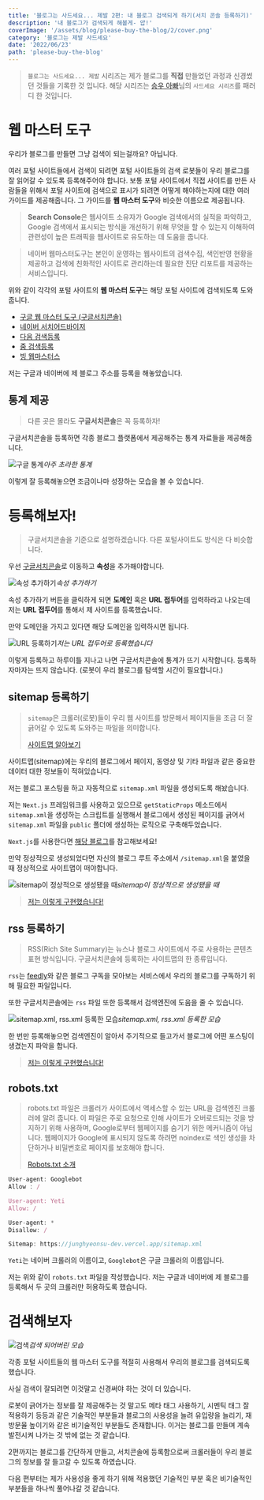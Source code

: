 ```yaml
---
title: '블로그는 사드세요... 제발 2편: 내 블로그 검색되게 하기(서치 콘솔 등록하기)'
description: '내 블로그가 검색되게 해볼게- 얍!'
coverImage: '/assets/blog/please-buy-the-blog/2/cover.png'
category: '블로그는 제발 사드세요'
date: '2022/06/23'
path: 'please-buy-the-blog'
---
```


> `블로그는 사드세요... 제발` 시리즈는 제가 블로그를 **직접** 만들었던 과정과 신경썼던 것들을 기록한 것 입니다. 해당 시리즈는 [승우 아빠](https://www.youtube.com/c/%EC%8A%B9%EC%9A%B0%EC%95%84%EB%B9%A0)님의 `사드세요 시리즈`를 패러디 한 것입니다.

# 웹 마스터 도구

우리가 블로그를 만들면 그냥 검색이 되는걸까요? 아닙니다.

여러 포털 사이트들에서 검색이 되려면 포털 사이트들의 검색 로봇들이 우리 블로그를 잘 읽어갈 수 있도록 등록해주어야 합니다.
보통 포털 사이트에서 직접 사이트를 만든 사람들을 위해서 포털 사이트에 검색으로 표시가 되려면 어떻게 해야하는지에 대한 여러 가이드를 제공해줍니다. 그 가이드를 **웹 마스터 도구**와 비슷한 이름으로 제공됩니다.

> **Search Console**은 웹사이트 소유자가 Google 검색에서의 실적을 파악하고, Google 검색에서 표시되는 방식을 개선하기 위해 무엇을 할 수 있는지 이해하여 관련성이 높은 트래픽을 웹사이트로 유도하는 데 도움을 줍니다.

> 네이버 웹마스터도구는 본인이 운영하는 웹사이트의 검색수집, 색인반영 현황을 제공하고 검색에 친화적인 사이트로 관리하는데 필요한 진단 리포트를 제공하는 서비스입니다.

위와 같이 각각의 포털 사이트의 **웹 마스터 도구**는 해당 포털 사이트에 검색되도록 도와줍니다.

- [구글 웹 마스터 도구 (구글서치콘솔)](https://developers.google.com/search/docs/beginner/search-console?hl=ko)
- [네이버 서치어드바이저](https://searchadvisor.naver.com/)
- [다음 검색등록](https://register.search.daum.net/index.daum)
- [줌 검색등록](https://help.zum.com/submit)
- [빙 웹마스터스](https://www.bing.com/webmasters/about?mkt=ko-kr)

저는 구글과 네이버에 제 블로그 주소를 등록을 해놓았습니다.

## 통계 제공
 
> 다른 곳은 몰라도 **구글서치콘솔**은 꼭 등록하자!

구글서치콘솔을 등록하면 각종 블로그 플랫폼에서 제공해주는 통계 자료들을 제공해줍니다.

![구글 통계](/assets/blog/please-buy-the-blog/2/1.png)_아주 초라한 통계_

이렇게 잘 등록해놓으면 조금이나마 성장하는 모습을 볼 수 있습니다.

# 등록해보자!

> 구글서치콘솔을 기준으로 설명하겠습니다. 다른 포털사이트도 방식은 다 비슷합니다.

우선 [구글서치콘솔](https://developers.google.com/search/docs/beginner/search-console?hl=ko)로 이동하고 **속성**을 추가해야합니다.

![속성 추가하기](/assets/blog/please-buy-the-blog/2/2.png)_속성 추가하기_

속성 추가하기 버튼을 클릭하게 되면 **도메인** 혹은 **URL 접두어**를 입력하라고 나오는데 저는 **URL 접두어**를 통해서 제 사이트를 등록했습니다.

만약 도메인을 가지고 있다면 해당 도메인을 입력하시면 됩니다.

![URL 등록하기](/assets/blog/please-buy-the-blog/2/3.png)_저는 URL 접두어로 등록했습니다_

이렇게 등록하고 하루이틀 지나고 나면 구글서치콘솔에 통계가 뜨기 시작합니다. 등록하자마자는 뜨지 않습니다. (로봇이 우리 블로그를 탐색할 시간이 필요합니다.)

## sitemap 등록하기

> `sitemap`은 크롤러(로봇)들이 우리 웹 사이트를 방문해서 페이지들을 조금 더 잘 긁어갈 수 있도록 도와주는 파일을 의미합니다.
>
> [사이트맵 알아보기](https://developers.google.com/search/docs/advanced/sitemaps/overview?hl=ko)

사이트맵(sitemap)에는 우리의 블로그에서 페이지, 동영상 및 기타 파일과 같은 중요한 데이터 대한 정보들이 적혀있습니다.

저는 블로그 포스팅을 하고 자동적으로 `sitemap.xml` 파일을 생성되도록 해놨습니다.

저는 `Next.js` 프레임워크를 사용하고 있으므로 `getStaticProps` 메소드에서 `sitemap.xml`을 생성하는 스크립트를 실행해서 블로그에서 생성된 페이지를 긁어서 `sitemap.xml` 파일을 `public` 폴더에 생성하는 로직으로 구축해두었습니다.

`Next.js`를 사용한다면 [해당 블로그](https://medium.com/volla-live/next-js%EB%A5%BC-%EC%9C%84%ED%95%9C-sitemap-generator-%EB%A7%8C%EB%93%A4%EA%B8%B0-10fc917d307e)를 참고해보세요!

만약 정상적으로 생성되었다면 자신의 블로그 루트 주소에서 `/sitemap.xml`을 붙였을 때 정상적으로 사이트맵이 떠야합니다.

![sitemap이 정상적으로 생성됐을 때](/assets/blog/please-buy-the-blog/2/4.png)_sitemap이 정상적으로 생성됐을 때_

> [저는 이렇게 구현했습니다!](https://github.com/junghyeonsu/junghyeonsu.dev/blob/main/src/scripts/sitemap.js)

## rss 등록하기

> RSS(Rich Site Summary)는 뉴스나 블로그 사이트에서 주로 사용하는 콘텐츠 표현 방식입니다. 구글서치콘솔에 등록하는 사이트맵의 한 종류입니다.

`rss`는 [feedly](https://feedly.com/)와 같은 블로그 구독을 모아보는 서비스에서 우리의 블로그를 구독하기 위해 필요한 파일입니다.

또한 구글서치콘솔에는 `rss` 파일 또한 등록해서 검색엔진에 도움을 줄 수 있습니다.

![sitemap.xml, rss.xml 등록한 모습](/assets/blog/please-buy-the-blog/2/5.png)_sitemap.xml, rss.xml 등록한 모습_

한 번만 등록해놓으면 검색엔진이 알아서 주기적으로 들고가서 블로그에 어떤 포스팅이 생겼는지 파악을 합니다.

> [저는 이렇게 구현했습니다!](https://github.com/junghyeonsu/junghyeonsu.dev/blob/main/src/scripts/rss.ts)

## robots.txt

> robots.txt 파일은 크롤러가 사이트에서 액세스할 수 있는 URL을 검색엔진 크롤러에 알려 줍니다. 이 파일은 주로 요청으로 인해 사이트가 오버로드되는 것을 방지하기 위해 사용하며, Google로부터 웹페이지를 숨기기 위한 메커니즘이 아닙니다. 웹페이지가 Google에 표시되지 않도록 하려면 noindex로 색인 생성을 차단하거나 비밀번호로 페이지를 보호해야 합니다.
> 
> [Robots.txt 소개](https://developers.google.com/search/docs/advanced/robots/intro?hl=ko)

```ts
User-agent: Googlebot
Allow : / 

User-agent: Yeti
Allow: /

User-agent: *
Disallow: /

Sitemap: https://junghyeonsu-dev.vercel.app/sitemap.xml
```

`Yeti`는 네이버 크롤러의 이름이고, `Googlebot`은 구글 크롤러의 이름입니다.

저는 위와 같이 `robots.txt` 파일을 작성했습니다. 저는 구글과 네이버에 제 블로그를 등록해서 두 곳의 크롤러만 허용하도록 했습니다.

# 검색해보자

![검색](/assets/blog/please-buy-the-blog/2/6.png)_검색 되어버린 모습_

각종 포털 사이트들의 웹 마스터 도구를 적절히 사용해서 우리의 블로그를 검색되도록 했습니다.

사실 검색이 잘되려면 이것말고 신경써야 하는 것이 더 있습니다.

로봇이 긁어가는 정보를 잘 제공해주는 것 말고도 메타 태그 사용하기, 시멘틱 태그 잘 적용하기 등등과 같은 기술적인 부분들과 블로그의 사용성을 늘려 유입량을 늘리기, 재방문율 높이기와 같은 비기술적인 부분들도 존재합니다. 이거는 블로그를 만들며 계속 발전시켜 나가는 것 밖에 없는 것 같습니다.

2편까지는 블로그를 간단하게 만들고, 서치콘솔에 등록함으로써 크롤러들이 우리 블로그의 정보를 잘 들고갈 수 있도록 하였습니다.

다음 편부터는 제가 사용성을 좋게 하기 위해 적용했던 기술적인 부분 혹은 비기술적인 부분들을 하나씩 풀어나갈 것 같습니다.
